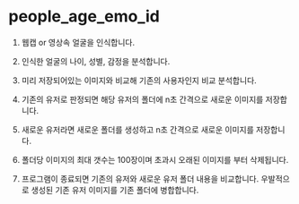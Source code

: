 # people_age_emo_id

1. 웹캡 or 영상속 얼굴을 인식합니다.

2. 인식한 얼굴의 나이, 성별, 감정을 분석합니다.

3. 미리 저장되어있는 이미지와 비교해 기존의 사용자인지 비교 분석합니다.

4. 기존의 유저로 판정되면 해당 유저의 폴더에 n초 간격으로 새로운 이미지를 저장합니다.

5. 새로운 유저라면 새로운 폴더를 생성하고 n초 간격으로 새로운 이미지를 저장합니다.

6. 폴더당 이미지의 최대 갯수는 100장이며 초과시 오래된 이미지를 부터 삭제됩니다.

7. 프로그램이 종료되면 기존의 유저와 새로운 유저 폴더 내용을 비교합니다. 우발적으로 생성된 기존 유저 이미지를 기존 폴더에 병합합니다.

